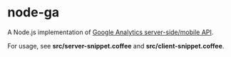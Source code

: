 # node-ga

A Node.js implementation of [Google Analytics server-side/mobile API](https://developers.google.com/analytics/devguides/collection/other/mobileWebsites).

For usage, see **src/server-snippet.coffee** and **src/client-snippet.coffee**.